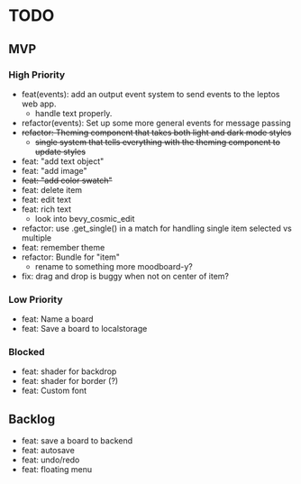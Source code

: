 # TODO

## MVP

### High Priority
- feat(events): add an output event system to send events to the leptos web app.
  - handle text properly.
- refactor(events): Set up some more general events for message passing
- ~~refactor: Theming component that takes both light and dark mode styles~~
  - ~~single system that tells everything with the theming component to update styles~~
- feat: "add text object"
- feat: "add image"
- ~~feat: "add color swatch"~~
- feat: delete item
- feat: edit text
- feat: rich text
  - look into bevy_cosmic_edit
- refactor: use .get_single() in a match for handling single item selected vs multiple
- feat: remember theme
- refactor: Bundle for "item"
  - rename to something more moodboard-y?
- fix: drag and drop is buggy when not on center of item?

### Low Priority
- feat: Name a board
- feat: Save a board to localstorage

### Blocked
- feat: shader for backdrop
- feat: shader for border (?)
- feat: Custom font

## Backlog
- feat: save a board to backend
- feat: autosave
- feat: undo/redo
- feat: floating menu
